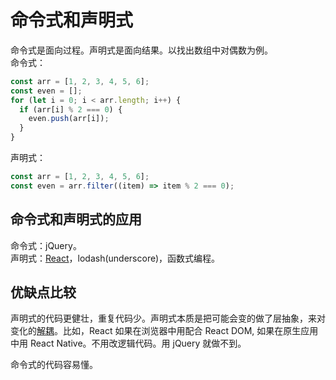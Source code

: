 # 命令式和声明式
命令式是面向过程。声明式是面向结果。以找出数组中对偶数为例。  
命令式：
```js
const arr = [1, 2, 3, 4, 5, 6];
const even = [];
for (let i = 0; i < arr.length; i++) {
  if (arr[i] % 2 === 0) {
    even.push(arr[i]);
  }
}
```

声明式：
```js
const arr = [1, 2, 3, 4, 5, 6];
const even = arr.filter((item) => item % 2 === 0);
```

## 命令式和声明式的应用
命令式：jQuery。  
声明式：[React](../web/framework/frontend/content/react/readme.md)，lodash(underscore)，函数式编程。

## 优缺点比较
声明式的代码更健壮，重复代码少。声明式本质是把可能会变的做了层抽象，来对变化的[解耦](./decouple.md)。比如，React 如果在浏览器中用配合 React DOM, 如果在原生应用中用 React Native。不用改逻辑代码。用 jQuery 就做不到。

命令式的代码容易懂。